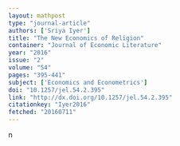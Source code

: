```yaml
---
layout: mathpost
type: "journal-article"
authors: ['Sriya Iyer']
title: "The New Economics of Religion"
container: "Journal of Economic Literature"
year: "2016"
issue: "2"
volume: "54"
pages: "395-441"
subject: ['Economics and Econometrics']
doi: "10.1257/jel.54.2.395"
link: "http://dx.doi.org/10.1257/jel.54.2.395"
citationkey: "Iyer2016"
fetched: "20160711"
---
```


n
